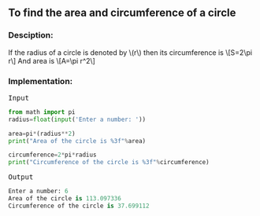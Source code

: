 <script type="text/javascript" src="https://cdnjs.cloudflare.com/ajax/libs/mathjax/2.7.0/MathJax.js?config=TeX-AMS_CHTML"></script>


## To find the area and circumference of a circle


### Desciption:

If the radius of a circle is denoted by \\(r\\) then its circumference is
\\[S=2\pi r\\]
And area is
\\[A=\pi r^2\\]

### Implementation:

<kbd>Input</kbd>

```python
from math import pi
radius=float(input('Enter a number: '))

area=pi*(radius**2)
print("Area of the circle is %3f"%area)

circumference=2*pi*radius
print("Circumference of the circle is %3f"%circumference)
```

<kbd>Output</kbd>

```python
Enter a number: 6
Area of the circle is 113.097336
Circumference of the circle is 37.699112
```
